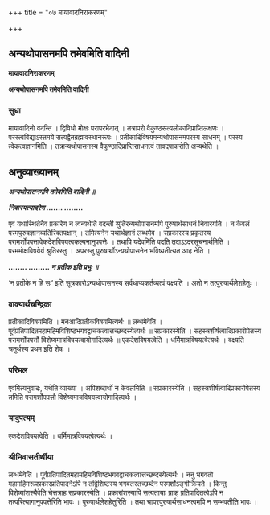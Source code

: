 +++
title = "०७ मायावादनिराकरणम्"

+++


## अन्यथोपासनमपि तमेवमिति वादिनी

**मायावादनिराकरणम्**

**अन्यथोपासनमपि तमेवमिति वादिनी**

### **सुधा**

मायावादिनो वदन्ति । द्विविधो मोक्षः परापरभेदात् । तत्रापरो वैकुण्ठसत्यलोकादिप्राप्तिलक्षणः । परस्त्वविद्याऽस्तमये सत्यद्वैतब्रह्मावस्थानरूपः । प्रतीकादिविषयमन्यथोपासनमपरस्य साधनम् । परस्य त्वेकत्वज्ञानमिति । तत्रान्यथोपासनस्य वैकुण्ठादिप्राप्तिसाधनत्वं तावदपाकरोति अन्यथेति ।

## **अनुव्याख्यानम्**

***अन्यथोपासनमपि तमेवमिति वादिनी ॥***

***निवारयत्यादरेण ....... ........***

एवं यथास्थितेनैव प्रकारेण न त्वन्यथेति वदन्ती श्रुतिरन्यथोपासनमपि पुरुषार्थसाधनं निवारयति । न केवलं परमपुरुषज्ञानव्यतिरिक्तपक्षान् । तमित्यनेन यथार्थज्ञानं लब्धमेव । सप्रकारस्य प्रकृतस्य परामर्शोपपत्तावेकदेशविषयत्वकल्पनानुपपत्तेः । तथापि यदेवमिति वदति तदाऽऽदरसूचनार्थमिति । परममोक्षविषयेयं श्रुतिरस्तु । अपरस्तु पुरुषार्थोऽन्यथोपासनेन भविष्यतीत्यत आह नेति ।

***........ ......... न प्रतीक इति प्रभुः ॥***

‘न प्रतीके न हि सः’ इति सूत्रकारोऽन्यथोपासनस्य सर्वथाप्यकर्तव्यत्वं वक्ष्यति । अतो न तत्पुरुषार्थलेशहेतुः ।

### **वाक्यार्थचन्द्रिका**

प्रतीकादिविषयमिति । मनआदिप्रतीकविषयमित्यर्थः ॥ लब्धमेवेति । पूर्वप्रतिपादितमहामहिमविशिष्टभगवद्वाचकत्वात्तच्छब्दस्येत्यर्थः ॥ सप्रकारस्येति । सहस्त्रशीर्षत्वादिप्रकारोपेतस्य परामर्शोपपत्तौ विशेष्यमात्रविषयत्वायोगादित्यर्थः ॥ एकदेशविषयत्वेति । धर्मिमात्रविषयत्वेत्यर्थः । वक्ष्यति चतुर्थस्य प्रथम इति शेषः ।

### **परिमल** 

एवमित्यनुवादः, यथेति व्याख्या । अपिशब्दार्थो न केवलमिति ॥ सप्रकारस्येति । सहस्त्रशीर्षत्वादिप्रकारोपेतस्य तमिति परामर्शोपपत्तौ विशेष्यमात्रविषयत्वायोगादित्यर्थः ।

### **यादुपत्यम्**

एकदेशविषयत्वेति । धर्मिमात्रविषयत्वेत्यर्थः ।

### **श्रीनिवासतीर्थीया**

लब्धमेवेति । पूर्वप्रतिपादितमहामहिमविशिष्टभगवद्वाचकत्वात्तच्छब्दस्येत्यर्थः । ननु भगवतो महामहिमरूपप्रकारप्रतिपादनेऽपि न तद्विशिष्टस्य भगवतस्तच्छब्देन परमर्शोऽङ्गीक्रियते । किन्तु विशेष्यांशस्यैवेति चेत्तत्राह सप्रकारस्येति । प्रकारांशस्यापि सत्यतायाः प्राक् प्रतिपादितत्वेऽपि न तत्परित्यागानुपपत्तेरिति भावः ॥ पुरुषार्थलेशहेतुरिति । तथा चापरपुरुषार्थसाधनत्वमपि न सम्भवतीति भावः ।

